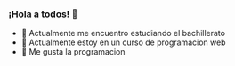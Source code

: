 ### ¡Hola a todos! 👋

- 🔭 Actualmente me encuentro estudiando el bachillerato
- 🌱 Actualmente estoy en un curso de programacion web
- 👯 Me gusta la programacion
